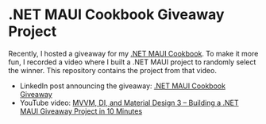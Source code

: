 # .NET MAUI Cookbook Giveaway Project

Recently, I hosted a giveaway for my [.NET MAUI Cookbook](https://www.amazon.com/NET-MAUI-Cookbook-full-featured-authentication/dp/1835461123). To make it more fun, I recorded a video where I built a .NET MAUI project to randomly select the winner. This repository contains the project from that video.

- LinkedIn post announcing the giveaway: [.NET MAUI Cookbook Giveaway](https://www.linkedin.com/posts/alex-russkov_dotnetmaui-maui-android-activity-7302760137985867777-aPH6/)  
- YouTube video: [MVVM, DI, and Material Design 3 – Building a .NET MAUI Giveaway Project in 10 Minutes](https://youtu.be/W7p2Hya4Nto?si=aYuwB1XqctTiskjx)
